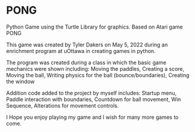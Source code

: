 # PONG
Python Game using the Turtle Library for graphics. Based on Atari game PONG

This game was created by Tyler Dakers on May 5, 2022 during an enrichment program at uOttawa in creating games in python.

The program was created during a class in which the basic game mechanics were shown including:
  Moving the paddles,
  Creating a score,
  Moving the ball,
  Writing physics for the ball (bounce/boundaries),
  Creating the window
 
 Addition code added to the project by myself includes:
  Startup menu,
  Paddle interaction with boundaries,
  Countdown for ball movement,
  Win Sequence,
  Alterations for movement controls.
  
 I Hope you enjoy playing my game and I wish for many more games to come.
